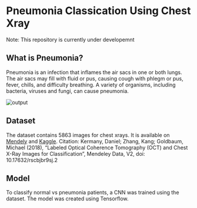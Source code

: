 # Pneumonia Classication Using Chest Xray

Note: This repository is currently under developemnt

## What is Pneumonia?
Pneumonia is an infection that inflames the air sacs in one or both lungs. The air sacs may fill with fluid or pus, causing cough with phlegm or pus, fever, chills, and difficulty breathing. A variety of organisms, including bacteria, viruses and fungi, can cause pneumonia.

![output](https://user-images.githubusercontent.com/73304837/199782704-e6a2e78e-dfab-4de6-9faa-a04f02152016.png)



## Dataset
The dataset contains 5863 images for chest xrays. It is available on [Mendely](https://data.mendeley.com/datasets/rscbjbr9sj/2) and [Kaggle](https://www.kaggle.com/datasets/paultimothymooney/chest-xray-pneumonia).
Citation: Kermany, Daniel; Zhang, Kang; Goldbaum, Michael (2018), “Labeled Optical Coherence Tomography (OCT) and Chest X-Ray Images for Classification”, Mendeley Data, V2, doi: 10.17632/rscbjbr9sj.2


## Model
To classify normal vs pneumonia patients, a CNN was trained using the dataset. The model was created using Tensorflow.
